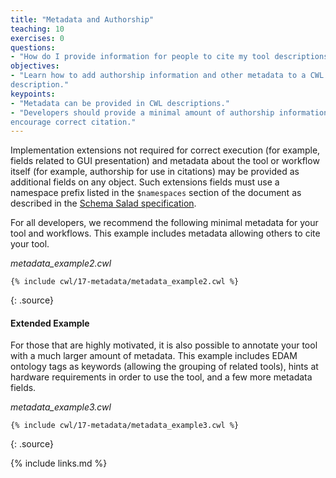 ```yaml
---
title: "Metadata and Authorship"
teaching: 10
exercises: 0
questions:
- "How do I provide information for people to cite my tool descriptions?"
objectives:
- "Learn how to add authorship information and other metadata to a CWL
description."
keypoints:
- "Metadata can be provided in CWL descriptions."
- "Developers should provide a minimal amount of authorship information to
encourage correct citation."
---
```

Implementation extensions not required for correct execution (for example,
fields related to GUI presentation) and metadata about the tool or workflow
itself (for example, authorship for use in citations) may be provided as
additional fields on any object.
Such extensions fields must use a namespace prefix listed in the `$namespaces`
section of the document as described in the
[Schema Salad specification][schema-salad].

For all developers, we recommend the following minimal metadata for your tool
and workflows. This example includes metadata allowing others to cite your tool.

*metadata_example2.cwl*

~~~
{% include cwl/17-metadata/metadata_example2.cwl %}
~~~
{: .source}

#### Extended Example

For those that are highly motivated, it is also possible to annotate your tool
with a much larger amount of metadata. This example includes EDAM ontology tags
as keywords (allowing the grouping of related tools), hints at hardware
requirements in order to use the tool, and a few more metadata fields.

*metadata_example3.cwl*

~~~
{% include cwl/17-metadata/metadata_example3.cwl %}
~~~
{: .source}

[schema-salad]: https://www.commonwl.org/v1.0/SchemaSalad.html#Explicit_context
{% include links.md %}
